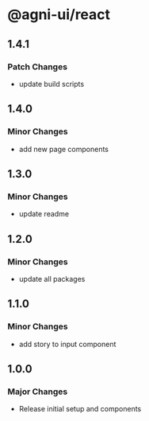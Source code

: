 # @agni-ui/react

## 1.4.1

### Patch Changes

- update build scripts

## 1.4.0

### Minor Changes

- add new page components

## 1.3.0

### Minor Changes

- update readme

## 1.2.0

### Minor Changes

- update all packages

## 1.1.0

### Minor Changes

- add story to input component

## 1.0.0

### Major Changes

- Release initial setup and components

